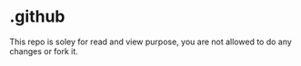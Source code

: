 # .github

This repo is soley for read and view purpose, you are not allowed to do any changes or fork it.
